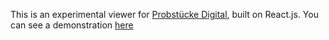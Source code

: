 This is an experimental viewer for [Probstücke Digital](https://github.com/pfefferniels/probstuecke-digital), built on React.js. You can see a demonstration [here](https://master.d1qvv5zeypw99.amplifyapp.com/)
